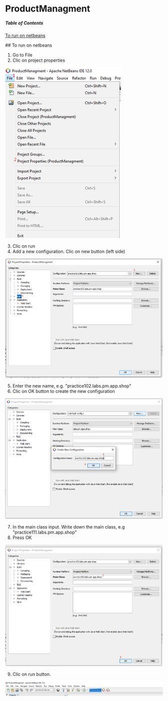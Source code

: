 # ProductManagment

##### Table of Contents  
[To run on netbeans](#to-run-on-netbeans) 


<a name="to-run-on-netbeans"/> 
## To run on netbeans 

1. Go to File
2. Clic on project properties

![Step 1 and 2](https://github.com/danielcasique/ProductManagment/blob/master/images/run_netbeans_001.png?raw=true)

3. Clic on run
4. Add a new configuration. Clic on new button (left side)

![Step 3 and 4](https://github.com/danielcasique/ProductManagment/blob/master/images/run_netbeans_002.png?raw=true)

5. Enter the new name, e.g. "practice102.labs.pm.app.shop"
6. Clic on OK button  to create the new configuration

![Step 5 and 6](https://github.com/danielcasique/ProductManagment/blob/master/images/run_netbeans_003.png?raw=true)

7. In the main class input. Write down the main class, e.g "practice111.labs.pm.app.shop"
8. Press OK 

![Step 7 and 8](https://github.com/danielcasique/ProductManagment/blob/master/images/run_netbeans_004.png?raw=true)

9. Clic on run button.

![Step 9](https://github.com/danielcasique/ProductManagment/blob/master/images/run_netbeans_005.png?raw=true)
